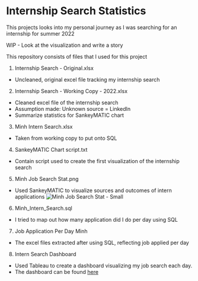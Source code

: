 # Internship Search Statistics
This projects looks into my personal journey as I was searching for an internship for summer 2022

WIP - Look at the visualization and write a story

This repository consists of files that I used for this project

1. Internship Search - Original.xlsx
- Uncleaned, original excel file tracking my internship search
2. Internship Search - Working Copy - 2022.xlsx
- Cleaned excel file of the internship search
- Assumption made: Unknown source = LinkedIn
- Summarize statistics for SankeyMATIC chart
3. Minh Intern Search.xlsx
- Taken from working copy to put onto SQL
4. SankeyMATIC Chart script.txt
- Contain script used to create the first visualization of the internship search
5. Minh Job Search Stat.png
- Used SankeyMATIC to visualize sources and outcomes of intern applications
![Minh Job Search Stat - Small](https://user-images.githubusercontent.com/70278752/157538684-812b7f60-0fa8-40f4-ba1c-8eed56d5694e.png)
6. Minh_Intern_Search.sql
- I tried to map out how many application did I do per day using SQL
7. Job Application Per Day Minh
- The excel files extracted after using SQL, reflecting job applied per day
8. Intern Search Dashboard
- Used Tableau to create a dashboard visualizing my job search each day.
- The dashboard can be found [here](https://public.tableau.com/app/profile/minh.le4374/viz/InternshipSearchStatistics/Dashboard1?publish=yes)




